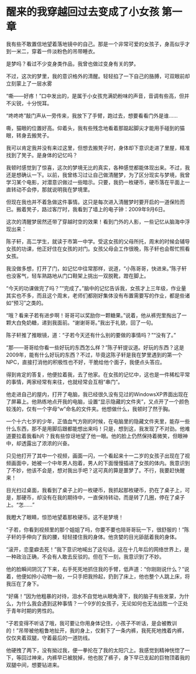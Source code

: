 # 醒来的我穿越回过去变成了小女孩 第一章

我有些不敢置信地望着落地镜中的自己。那是一个非常可爱的女孩子，身高似乎才到一米二，穿着一件淡粉色的吊带睡衣。

是梦吗？看过不少变身类作品，我曾也做过变身有关的梦。

不过，这次的梦里，我的意识格外的清醒。轻轻掐了一下自己的胳膊，可双眼前却立刻蒙上了一层水雾

“嘶——好疼！”口中发出的，是属于小女孩充满奶粉味的声音，音调有些高，但并不尖锐，十分悦耳。

“咚咚咚”敲门声从一旁传来，我放下了手臂，跑过去，想要看看门外是谁……

嘶，猫眼的位置好高。仰着头，我有些残念地看着那踮起脚尖才能用手碰到的猫眼，转身去搬凳子。

我可以肯定我并没有来过这里，但想去搬凳子时，身体却下意识走进了里屋，精准找到了凳子。是身体的记忆吗？

我顿时感觉到了惊喜，这次的梦境无比的真实，各种感觉都能体现出来。不过，我还是想确认一下。以前，我曾练习过让自己做清醒梦，为了区分现实与梦境，我曾学习某个电影，对潜意识做过一些暗示。只要，我扔一枚硬币，硬币落在平面上一直转动不会停，那就说明我在梦境里。

但现在我也并不着急做这件事情。这只是每次进入清醒梦时要开启的一道保险而已。搬着凳子，路过客厅时，我看到了墙上的电子钟：2009年9月6日。

这次的清醒梦居然还带了穿越时空的效果！看到门外的人影，一些记忆从脑海中浮现出来：

陈子轩，高二学生，就读于市第一中学。受这女孩的父母所托，周末的时候会辅导女孩的功课，他正好住在女孩的对门。女孩父母会工作很晚，陈子轩也会帮忙照看女孩。

我没做多想，打开了门，如记忆中往常那样，说道，“小陈哥哥，快进来。”陈子轩也没客气，轻车熟路地从门口鞋架上挑出一双脱靴，蹬在脚上。

“今天的功课做完了吗？”“完成了。”脑中的记忆告诉我，女孩才上三年级，作业量其实也不多，而且这个周末，老师们都刚好集体没有布置需要写的作业，都是些诸如“预习”之类的。

“哦？看来子若有进步啊！哥哥可以奖励你一颗糖果。”说着，他从裤兜里掏出了一颗大白免奶糖，递到我面前。“谢谢哥哥。”我出于礼貌，回了一句。

陈子轩推了推眼镜，道：“子若今天还有什么别的要做的事情吗？”“没有了。”

“那——哥哥给你看一些好玩的东西怎么样？”陈子轩提议道。好玩的东西？这是2009年，能有什么好玩的东西？不过，毕竟这陈子轩是我在梦里遇到的第一个NPC，直接打消他的积极性也不好，干脆给他个面子，我便点头答应。

得到肯定的答复，他便拉着我，去了他家。在女孩的记忆中，这也是一件稀松平常的事情，两家经常有来往，也就经常会互相“串门”。

他走进自己的屋内，打开了电脑，我已经很久没有见过的WindowsXP界面出现在了屏幕上。他熟练地点开我的电脑，设置“显示隐藏的文件夹”，又点开了一个颜色较浅的，仅有一个字母“w”命名的文件夹。他想做什么，我顿时了然于胸。

一个十六七岁的少年，正值血气方刚的时候，在电脑里的隐藏文件夹里，能存一些什么东西，那不是用脚后跟都能想出来吗！只是，想到这，我发现了不对劲。他难道要拉着我看h片？我有些惊讶地望了他一眼。他的脸上仍然保持着微笑，但眼神中，却透露出了浓浓的兴奋。

只见他打开了其中一个视频，画面一闪，一个看起来十一二岁的女孩子出现在了视频画面中，她被一个中年男人抱着，男人的下面慢慢插进了女孩的体内。我意识到了不妙，他该不会是，想对我出手吧？这可真的算是噩梦了。不行，我要赶快醒来！

目光扫过桌面，我看到了桌子上的一枚硬币，我抓起那枚硬币，扔在了桌子上，可是，那硬币，却没有在我的期待中，一直保持转动，而是转了几圈，停在了桌子上。“怎……”

我瞪大了眼睛，惊恐地望着那枚硬币。这不是梦境！

“子若，你看到视频里的那个姐姐了吗，你要不要也陪哥哥玩一下，很舒服的！”陈子轩的手伸向了我的腰，轻轻搂住我的身体。他贪婪的目光舔舐着我的身体。

“滚开，恋童癖去死！”我下意识地喊出了这句话，这在十几年后的网络世界上，是一种政治正确，不会有人敢去反驳的。但在下一刻，我意识到了不妙。

他的脸瞬间阴沉了下来，右手死死地抓住我的手臂，低声道：“你刚刚说什么？”说着，他便如拎小动物一般，一只手把我拎起，扔到了床上，他也整个人跳上床，将我压在了身下。

“好痛！”因为他粗暴的对待，泪水不自觉地从眼角滑下，我的脑子有些发蒙，为什么，为什么我会遇到这种事情？一个9岁的女孩子，无论如何也无法战胜一个正处于青年时期的男性的。

“子若变得不听话了哦，我可要让你用身体记住，小孩子不听话，是会被教训的！”吊带被他粗鲁地扯开，我的身上，仅剩下了一条内裤，我死死地拽着内裤，仅仅夹着双腿，守着最后的一道防线。

他硬拽了两下，没有拗过我，便一拳抡在了我的太阳穴上。我感觉到精神恍惚了一下，等回过神来，内裤早已被脱掉，他也脱了裤子，身下早已支起的巨物顶着我的双腿中间，想要钻进来。

